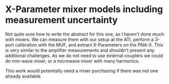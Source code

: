 X-Parameter mixer models including measurement uncertainty
==
Not quite sure how to write the abstract for this one, as I haven't done much with mixers.
We can measure them with our setup at the ATI, perform a 3-port calibration with the MUF,
and extract X-Parameters on the PNA-X. This is very similar to the amplifier measurements and
shouldn't present any additional challenges. As we do not need to use external couplers we could
do mm-wave mixer, or a microwave mixer with many harmonics.

This work would potentially need a mixer purchasing if there was not one already available.
